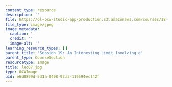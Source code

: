 ```yaml
---
content_type: resource
description: ''
file: https://ol-ocw-studio-app-production.s3.amazonaws.com/courses/18-01sc-single-variable-calculus-fall-2010/e6d8899d5d1a040892a3119594ecf42f_lec07.jpg
file_type: image/jpeg
image_metadata:
  caption: ''
  credit: ''
  image-alt: ''
learning_resource_types: []
parent_title: 'Session 19: An Interesting Limit Involving e'
parent_type: CourseSection
resourcetype: Image
title: lec07.jpg
type: OCWImage
uid: e6d8899d-5d1a-0408-92a3-119594ecf42f
---
```


